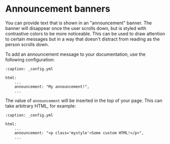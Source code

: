 # Announcement banners

You can provide text that is shown in an "announcement" banner.
The banner will disappear once the user scrolls down, but is styled with contrastive colors to be more noticeable.
This can be used to draw attention to certain messages but in a way that doesn't distract from reading as the person scrolls down.

To add an announcement message to your documentation, use the following configuration:

```{code-block} yaml
:caption: _config.yml

html:
    ...
    announcement: "My announcement!",
    ...
```

The value of `announcement` will be inserted in the top of your page.
This can take arbitrary HTML, for example:

```{code-block} yaml
:caption: _config.yml

html:
    ...
    announcement: "<p class='mystyle'>Some custom HTML!</p>",
    ...
```
